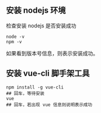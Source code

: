 ## 安装 nodejs 环境

检查安装 nodejs 是否安装成功

```
node -v
npm -v
```

如果看到版本号信息，则表示安装成功。


## 安装 vue-cli 脚手架工具

```
npm install -g vue-cli
## 回车，等待安装
vue
## 回车，若出现 vue 信息则说明表示成功
```